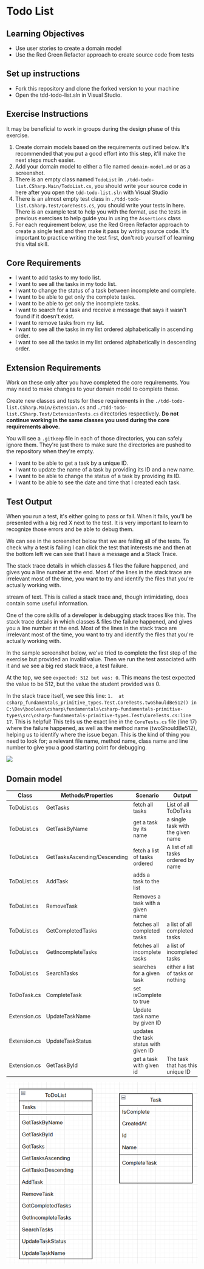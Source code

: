 # Todo List

## Learning Objectives
- Use user stories to create a domain model
- Use the Red Green Refactor approach to create source code from tests

## Set up instructions
- Fork this repository and clone the forked version to your machine
- Open the tdd-todo-list.sln in Visual Studio.

## Exercise Instructions

It may be beneficial to work in groups during the design phase of this exercise.

1. Create domain models based on the requirements outlined below. It's recommended that you put a good effort into this step, it'll make the next steps much easier.
2. Add your domain model to either a file named `domain-model.md` or as a screenshot.
3. There is an empty class named `TodoList` in `./tdd-todo-list.CSharp.Main/TodoList.cs`, you should write your source code in here after you open the `tdd-todo-list.sln` with Visual Studio
4. There is an almost empty test class in `./tdd-todo-list.CSharp.Test/CoreTests.cs`, you should write your tests in here. There is an example test to help you with the format, use the tests in previous exercises to help guide you in using the `Assertions` class
5. For each requirement below, use the Red Green Refactor approach to create a single test and then make it pass by writing source code. It's important to practice writing the test first, don't rob yourself of learning this vital skill.

## Core Requirements

- I want to add tasks to my todo list.
- I want to see all the tasks in my todo list.
- I want to change the status of a task between incomplete and complete.
- I want to be able to get only the complete tasks.
- I want to be able to get only the incomplete tasks.
- I want to search for a task and receive a message that says it wasn't found if it doesn't exist.
- I want to remove tasks from my list.
- I want to see all the tasks in my list ordered alphabetically in ascending order.
- I want to see all the tasks in my list ordered alphabetically in descending order.

## Extension Requirements

Work on these only after you have completed the core requirements. You may need to make changes to your domain model to complete these.

Create new classes and tests for these requirements in the `./tdd-todo-list.CSharp.Main/Extension.cs` and `./tdd-todo-list.CSharp.Test/ExtensionTests.cs` directories respectively. **Do not continue working in the same classes you used during the core requirements above.**

You will see a `.gitkeep` file in each of those directories, you can safely ignore them. They're just there to make sure the directories are pushed to the repository when they're empty.

- I want to be able to get a task by a unique ID.
- I want to update the name of a task by providing its ID and a new name.
- I want to be able to change the status of a task by providing its ID.
- I want to be able to see the date and time that I created each task.

## Test Output

When you run a test, it's either going to pass or fail. When it fails, you'll be presented with a big red X next to the test. It is very important to learn to recognize those errors and be able to debug them. 

We can see in the screenshot below that we are failing all of the tests. To check why a test is failing I can click the test that interests me and then at the bottom left we can see that I have a message and a Stack Trace.

The stack trace details in which classes & files the failure happened, and gives you a line number at the end. Most of the lines in the stack trace are irrelevant most of the time, you want to try and identify the files that you're actually working with.


stream of text. This is called a stack trace and, though intimidating, does contain some useful information.

One of the core skills of a developer is debugging stack traces like this. The stack trace details in which classes & files the failure happened, and gives you a line number at the end. Most of the lines in the stack trace are irrelevant most of the time, you want to try and identify the files that you're actually working with.

In the sample screenshot below, we've tried to complete the first step of the exercise but provided an invalid value. Then we run the test associated with it and we see a big red stack trace, a test failure.

At the top, we see `expected: 512 but was: 0`. This means the test expected the value to be 512, but the value the student provided was 0.

In the stack trace itself, we see this line: `1.  at csharp_fundamentals_primitive_types.Test.CoreTests.twoShouldBe512() in C:\Dev\boolean\csharp\fundamentals\csharp-fundamentals-primitive-types\src\csharp-fundamentals-primitive-types.Test\CoreTests.cs:line 17`. This is helpful! This tells us the exact line in the `CoreTests.cs` file (line 17) where the failure happened, as well as the method name (twoShouldBe512), helping us to identify where the issue began. This is the kind of thing you need to look for; a relevant file name, method name, class name and line number to give you a good starting point for debugging.

![](./assets/test-failure.png)

## Domain model

| Class        | Methods/Properties           | Scenario                              | Output                              |
|--------------|------------------------------|---------------------------------------|-------------------------------------|
| ToDoList.cs  | GetTasks                     | fetch all tasks                       | List of all ToDoTaks                |
| ToDoList.cs  | GetTaskByName                | get a task by its name                | a single task with the given name   |
| ToDoList.cs  | GetTasksAscending/Descending | fetch a list of tasks ordered         | A list of all tasks ordered by name |
| ToDoList.cs  | AddTask                      | adds a task to the list               |                                     |
| ToDoList.cs  | RemoveTask                   | Removes a task with a given name      |                                     |
| ToDoList.cs  | GetCompletedTasks            | fetches all completed tasks           | a list of all completed tasks       |
| ToDoList.cs  | GetIncompleteTasks           | fetches all incomplete tasks          | a list of incompleted tasks         |
| ToDoList.cs  | SearchTasks                  | searches for a given task             | either a list of tasks or nothing   |
| ToDoTask.cs  | CompleteTask                 | set isComplete to true                |                                     |
| Extension.cs | UpdateTaskName               | Update task name by given ID          |                                     |
| Extension.cs | UpdateTaskStatus             | updates the task status with given ID |                                     |
| Extension.cs | GetTaskById                  | get a  task with given id             | The task that has this unique ID    | |                                     |

![](./assets/domainmodel.png)
